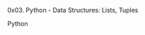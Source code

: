 0x03. Python - Data Structures: Lists, Tuples                                                                                                                    

                                                                                                                                                                 

Python  

